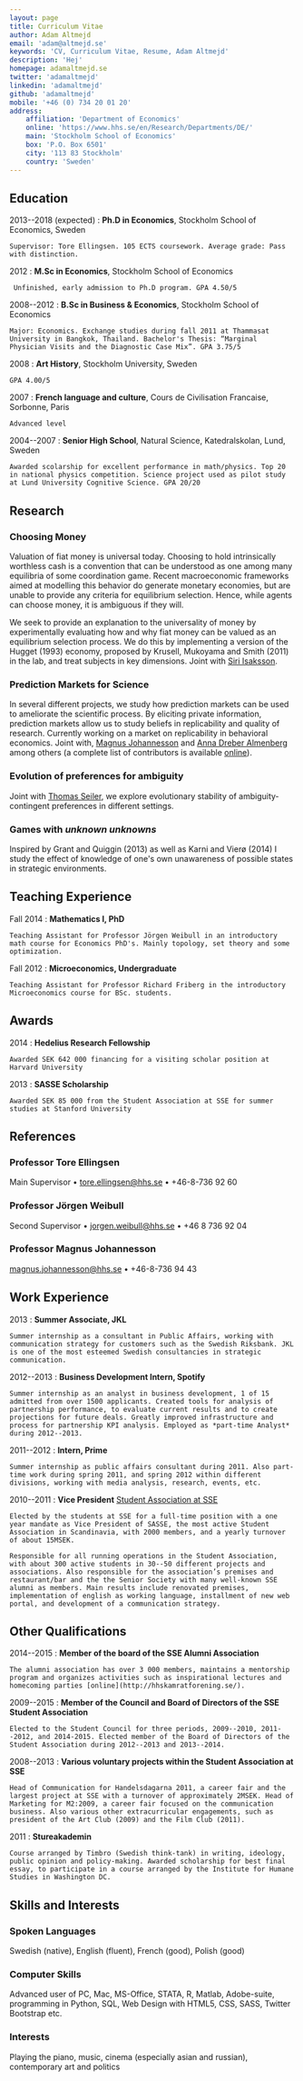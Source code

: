 ```yaml
---
layout: page
title: Curriculum Vitae
author: Adam Altmejd
email: 'adam@altmejd.se'
keywords: 'CV, Curriculum Vitae, Resume, Adam Altmejd'
description: 'Hej'
homepage: adamaltmejd.se
twitter: 'adamaltmejd'
linkedin: 'adamaltmejd'
github: 'adamaltmejd'
mobile: '+46 (0) 734 20 01 20'
address: 
    affiliation: 'Department of Economics'
    online: 'https://www.hhs.se/en/Research/Departments/DE/'
    main: 'Stockholm School of Economics'
    box: 'P.O. Box 6501'
    city: '113 83 Stockholm'
    country: 'Sweden'
---
```



## Education

2013--2018 (expected)
:   __Ph.D in Economics__, Stockholm School of Economics, Sweden

    Supervisor: Tore Ellingsen. 105 ECTS coursework. Average grade: Pass with distinction.

2012
:   __M.Sc in Economics__, Stockholm School of Economics

     Unfinished, early admission to Ph.D program. GPA 4.50/5

2008--2012
:   __B.Sc in Business & Economics__, Stockholm School of Economics

    Major: Economics. Exchange studies during fall 2011 at Thammasat University in Bangkok, Thailand. Bachelor's Thesis: “Marginal Physician Visits and the Diagnostic Case Mix”. GPA 3.75/5

2008
:   __Art History__, Stockholm University, Sweden

    GPA 4.00/5

2007
:   __French language and culture__, Cours de Civilisation Francaise, Sorbonne, Paris

    Advanced level 

2004--2007
:   __Senior High School__, Natural Science, Katedralskolan, Lund, Sweden

    Awarded scolarship for excellent performance in math/physics. Top 20 in national physics competition. Science project used as pilot study at Lund University Cognitive Science. GPA 20/20


## Research

### Choosing Money
Valuation of fiat money is universal today. Choosing to hold intrinsically worthless cash is a convention that can be understood as one among many equilibria of some coordination game. Recent macroeconomic frameworks aimed at modelling this behavior do generate monetary economies, but are unable to provide any criteria for equilibrium selection. Hence, while agents can choose money, it is ambiguous if they will.

We seek to provide an explanation to the universality of money by experimentally evaluating how and why fiat money can be valued as an equilibrium selection process. We do this by implementing a version of the Hugget (1993) economy, proposed by Krusell, Mukoyama and Smith (2011) in the lab, and treat subjects in key dimensions. Joint with [Siri Isaksson](http://www.hhs.se/en/person/?PersonID=31631033).

### Prediction Markets for Science
In several different projects, we study how prediction markets can be used to ameliorate the scientific process. By eliciting private information, prediction markets allow us to study beliefs in replicability and quality of research. Currently working on a market on replicability in behavioral economics. Joint with, [Magnus Johannesson](http://www.hhs.se/en/person/?PersonID=1981033) and [Anna Dreber Almenberg](http://www.hhs.se/en/person/?PersonID=12741033) among others (a complete list of contributors is available [online](http://www.sciencepredictionmarkets.com)).

### Evolution of preferences for ambiguity
Joint with [Thomas Seiler](http://www.hhs.se/en/person/?personid=34461033), we explore evolutionary stability of ambiguity-contingent preferences in different settings.

### Games with *unknown unknowns*
Inspired by Grant and Quiggin (2013) as well as Karni and Vierø (2014) I study the effect of knowledge of one's own unawareness of possible states in strategic environments. 


## Teaching Experience

Fall 2014
:   __Mathematics I, PhD__

    Teaching Assistant for Professor Jörgen Weibull in an introductory math course for Economics PhD's. Mainly topology, set theory and some optimization.

Fall 2012
:   __Microeconomics, Undergraduate__

    Teaching Assistant for Professor Richard Friberg in the introductory Microeconomics course for BSc. students.

## Awards

2014
:   __Hedelius Research Fellowship__

    Awarded SEK 642 000 financing for a visiting scholar position at Harvard University

2013
:   __SASSE Scholarship__

    Awarded SEK 85 000 from the Student Association at SSE for summer studies at Stanford University


## References

### Professor Tore Ellingsen
Main Supervisor • <tore.ellingsen@hhs.se> • +46-8-736 92 60


### Professor Jörgen Weibull
Second Supervisor • <jorgen.weibull@hhs.se> • +46 8 736 92 04

### Professor Magnus Johannesson
<magnus.johannesson@hhs.se> • +46-8-736 94 43


## Work Experience

2013
:   __Summer Associate, JKL__

    Summer internship as a consultant in Public Affairs, working with communication strategy for customers such as the Swedish Riksbank. JKL is one of the most esteemed Swedish consultancies in strategic communication.

2012--2013
:   __Business Development Intern, Spotify__

    Summer internship as an analyst in business development, 1 of 15 admitted from over 1500 applicants. Created tools for analysis of partnership performance, to evaluate current results and to create projections for future deals. Greatly improved infrastructure and process for partnership KPI analysis. Employed as *part-time Analyst* during 2012--2013.

2011--2012 
:   __Intern, Prime__

    Summer internship as public affairs consultant during 2011. Also part-time work during spring 2011, and spring 2012 within different divisions, working with media analysis, research, events, etc.

2010--2011
:   __Vice President__ [Student Association at SSE](http://www.sasse.se)

    Elected by the students at SSE for a full-time position with a one year mandate as Vice President of SASSE, the most active Student Association in Scandinavia, with 2000 members, and a yearly turnover of about 15MSEK.

    Responsible for all running operations in the Student Association, with about 300 active students in 30--50 different projects and associations. Also responsible for the association’s premises and restaurant/bar and the the Senior Society with many well-known SSE alumni as members. Main results include renovated premises, implementation of english as working language, installment of new web portal, and development of a communication strategy.


## Other Qualifications

2014--2015
:   __Member of the board of the SSE Alumni Association__

    The alumni association has over 3 000 members, maintains a mentorship program and organizes activities such as inspirational lectures and homecoming parties [online](http://hhskamratforening.se/). 

2009--2015
:   __Member of the Council and Board of Directors of the SSE Student Association__

    Elected to the Student Council for three periods, 2009--2010, 2011--2012, and 2014-2015. Elected member of the Board of Directors of the Student Association during 2012--2013 and 2013--2014.

2008--2013
:   __Various voluntary projects within the Student Association at SSE__

    Head of Communication for Handelsdagarna 2011, a career fair and the largest project at SSE with a turnover of approximately 2MSEK. Head of Marketing for M2:2009, a career fair focused on the communication business. Also various other extracurricular engagements, such as president of the Art Club (2009) and the Film Club (2011).

2011
:   __Stureakademin__

    Course arranged by Timbro (Swedish think-tank) in writing, ideology, public opinion and policy-making. Awarded scholarship for best final essay, to participate in a course arranged by the Institute for Humane Studies in Washington DC.


## Skills and Interests

### Spoken Languages    
Swedish (native), English (fluent), French (good), Polish (good)

### Computer Skills    
Advanced user of PC, Mac, MS-Office, STATA, R, Matlab, Adobe-suite, programming in Python, SQL, Web Design with HTML5, CSS, SASS, Twitter Bootstrap etc.

### Interests
Playing the piano, music, cinema (especially asian and russian), contemporary art and politics
